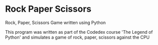 # Rock Paper Scissors 
Rock, Paper, Scissors Game written using Python

This program was written as part of the Codedex course 'The Legend of Python' and simulates a game of rock, paper, scissors against the CPU 
